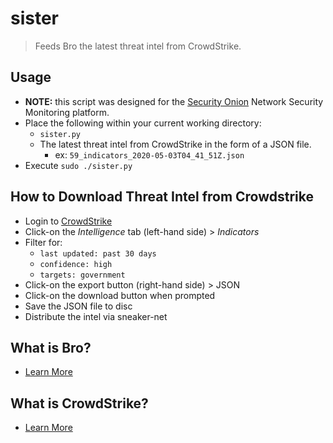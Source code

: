 # sister
> Feeds Bro the latest threat intel from CrowdStrike.

## Usage
* **NOTE:** this script was designed for the [Security Onion](https://securityonion.net) Network Security Monitoring platform. 
* Place the following within your current working directory:
  * `sister.py`
  * The latest threat intel from CrowdStrike in the form of a JSON file. 
    * ex: `59_indicators_2020-05-03T04_41_51Z.json`
* Execute `sudo ./sister.py`

## How to Download Threat Intel from Crowdstrike
- Login to [CrowdStrike](https://falcon.crowdstrike.com/login/)
- Click-on the *Intelligence* tab (left-hand side) > *Indicators*
- Filter for:
  - `last updated: past 30 days`
  - `confidence: high`
  - `targets: government`
- Click-on the export button (right-hand side) > JSON
- Click-on the download button when prompted
- Save the JSON file to disc
- Distribute the intel via sneaker-net

## What is Bro?
- [Learn More](https://zeek.org)

## What is CrowdStrike?
- [Learn More](https://www.crowdstrike.com/endpoint-security-products/falcon-x-threat-intelligence/)
